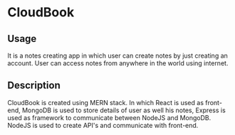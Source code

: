 # CloudBook

## Usage
It is a notes creating app in which user can create notes by just creating an account. User can access notes from anywhere in the world using internet.

## Description
CloudBook is created using MERN stack. In which React is used as front-end, MongoDB is used to store details of user as well his notes, Express is used as framework to communicate between NodeJS and MongoDB. NodeJS is used to create API's and communicate with front-end. 

